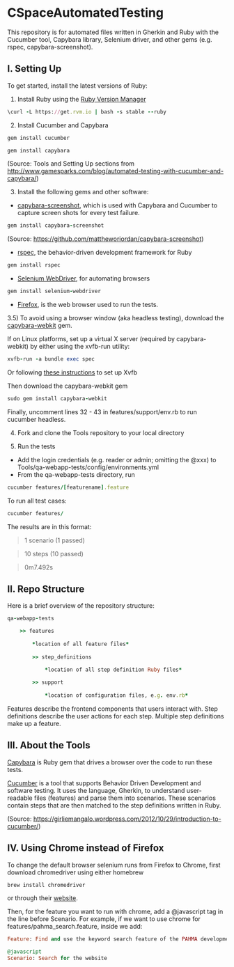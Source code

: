 # CSpaceAutomatedTesting

This repository is for automated files written in Gherkin and Ruby with the Cucumber tool, Capybara library, Selenium driver, and other gems (e.g. rspec, capybara-screenshot).

## I. Setting Up
To get started, install the latest versions of Ruby:

1) Install Ruby using the [Ruby Version Manager](https://rvm.io/rvm/install)
```ruby
\curl -L https://get.rvm.io | bash -s stable --ruby
```

2) Install Cucumber and Capybara
```ruby
gem install cucumber
```

```ruby
gem install capybara
```
(Source: Tools and Setting Up sections from http://www.gamesparks.com/blog/automated-testing-with-cucumber-and-capybara/)

3) Install the following gems and other software:

* [capybara-screenshot](https://github.com/mattheworiordan/capybara-screenshot), which is used with Capybara and Cucumber to capture screen shots for every test failure. 

```ruby
gem install capybara-screenshot
```

(Source: https://github.com/mattheworiordan/capybara-screenshot)

* [rspec](https://github.com/rspec/rspec), the behavior-driven development framework for Ruby
```ruby
gem install rspec
```
* [Selenium WebDriver](https://rubygems.org/gems/selenium-webdriver/versions/2.46.2), for automating browsers
```ruby
gem install selenium-webdriver
```

* [Firefox](https://www.mozilla.org/en-US/firefox/new/), is the web browser used to run the tests.

3.5) To avoid using a browser window (aka headless testing), download the [capybara-webkit](https://github.com/thoughtbot/capybara-webkit) gem.

If on Linux platforms, set up a virtual X server (required by capybara-webkit) by either using the xvfb-run utility:
```ruby
xvfb-run -a bundle exec spec
```
Or following [these instructions](https://github.com/leonid-shevtsov/headless) to set up Xvfb 


Then download the capybara-webkit gem 
```ruby
sudo gem install capybara-webkit
```

Finally, uncomment lines 32 - 43 in features/support/env.rb to run cucumber headless.

4) Fork and clone the Tools repository to your local directory

5) Run the tests

* Add the login credentials (e.g. reader or admin; omitting the @xxx) to Tools/qa-webapp-tests/config/environments.yml
* From the qa-webapp-tests directory, run 

```ruby
cucumber features/[featurename].feature
```
To run all test cases:
```ruby	
cucumber features/
```

The results are in this format:

> 1 scenario (1 passed)

> 10 steps (10 passed)

> 0m7.492s


## II. Repo Structure
Here is a brief overview of the repository structure:

```ruby
qa-webapp-tests

	>> features
	
		*location of all feature files*
		
	 	>> step_definitions
	 	
			*location of all step definition Ruby files*

		>> support
		
			*location of configuration files, e.g. env.rb*
```		

Features describe the frontend components that users interact with. 
Step definitions describe the user actions for each step. Multiple step definitions make up a feature.


## III. About the Tools

[Capybara](http://jnicklas.github.io/capybara/) is Ruby gem that drives a browser over the code to run these tests.

[Cucumber](http://cukes.info) is a tool that supports Behavior Driven Development and software testing. It uses the language, Gherkin, to understand user-readable files (features) and parse them into scenarios. These scenarios contain steps that are then matched to the step definitions written in Ruby. 

(Source: https://girliemangalo.wordpress.com/2012/10/29/introduction-to-cucumber/)

## IV. Using Chrome instead of Firefox

To change the default browser selenium runs from Firefox to Chrome, first download chromedriver using either homebrew 
```ruby
brew install chromedriver
```
or through their [website](https://sites.google.com/a/chromium.org/chromedriver/).

Then, for the feature you want to run with chrome, add a @javascript tag in the line before Scenario. For example, if we want to use chrome for features/pahma_search.feature, inside we add:
```ruby
Feature: Find and use the keyword search feature of the PAHMA development server.

@javascript
Scenario: Search for the website    
```
